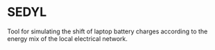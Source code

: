# SEDYL
Tool for simulating the shift of laptop battery charges according to the energy mix of the local electrical network.
